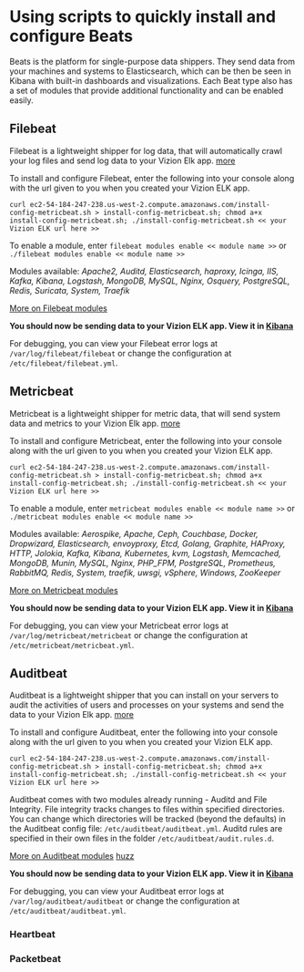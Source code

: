 # Using scripts to quickly install and configure Beats
Beats is the platform for single-purpose data shippers. They send data from your machines and systems to Elasticsearch, which can be then be seen in Kibana with built-in dashboards and visualizations. Each Beat type also has a set of modules that provide additional functionality and can be enabled easily.

## Filebeat
Filebeat is a lightweight shipper for log data, that will automatically crawl your log files and send log data to your Vizion Elk app. [more](https://www.elastic.co/guide/en/beats/filebeat/current/filebeat-overview.html)

To install and configure Filebeat, enter the following into your console along with the url given to you when you created your Vizion ELK app.

    curl ec2-54-184-247-238.us-west-2.compute.amazonaws.com/install-config-metricbeat.sh > install-config-metricbeat.sh; chmod a+x    install-config-metricbeat.sh; ./install-config-metricbeat.sh << your Vizion ELK url here >>

To enable a module, enter `filebeat modules enable << module name >>` or `./filebeat modules enable << module name >>`

Modules available: *Apache2, Auditd, Elasticsearch, haproxy, Icinga, IIS, Kafka, Kibana, Logstash, MongoDB, MySQL, Nginx, Osquery, PostgreSQL, Redis, Suricata, System, Traefik*

[More on Filebeat modules](https://www.elastic.co/guide/en/beats/filebeat/current/filebeat-modules-overview.html)

**You should now be sending data to your Vizion ELK app. View it in [Kibana](https://app.vizion.ai/app/kibana)**

For debugging, you can view your Filebeat error logs at `/var/log/filebeat/filebeat` or change the configuration at `/etc/filebeat/filebeat.yml`.


## Metricbeat
Metricbeat is a lightweight shipper for metric data, that will send system data and metrics to your Vizion Elk app. [more](https://www.elastic.co/guide/en/beats/metricbeat/current/metricbeat-overview.html)

To install and configure Metricbeat, enter the following into your console along with the url given to you when you created your Vizion ELK app.

    curl ec2-54-184-247-238.us-west-2.compute.amazonaws.com/install-config-metricbeat.sh > install-config-metricbeat.sh; chmod a+x    install-config-metricbeat.sh; ./install-config-metricbeat.sh << your Vizion ELK url here >>

To enable a module, enter `metricbeat modules enable << module name >>` or `./metricbeat modules enable << module name >>`

Modules available: *Aerospike, Apache, Ceph, Couchbase, Docker, Dropwizard, Elasticsearch, envoyproxy, Etcd, Golang, Graphite, HAProxy, HTTP, Jolokia, Kafka, Kibana, Kubernetes, kvm, Logstash, Memcached, MongoDB, Munin, MySQL, Nginx, PHP_FPM, PostgreSQL, Prometheus, RabbitMQ, Redis, System, traefik, uwsgi, vSphere, Windows, ZooKeeper*

[More on Metricbeat modules](https://www.elastic.co/guide/en/beats/metricbeat/current/metricbeat-modules.html)

**You should now be sending data to your Vizion ELK app. View it in [Kibana](https://app.vizion.ai/app/kibana)**

For debugging, you can view your Metricbeat error logs at `/var/log/metricbeat/metricbeat` or change the configuration at `/etc/metricbeat/metricbeat.yml`.



## Auditbeat
Auditbeat is a lightweight shipper that you can install on your servers to audit the activities of users and processes on your systems and send the data to your Vizion Elk app. [more](https://www.elastic.co/guide/en/beats/auditbeat/current/auditbeat-overview.html)

To install and configure Auditbeat, enter the following into your console along with the url given to you when you created your Vizion ELK app.

    curl ec2-54-184-247-238.us-west-2.compute.amazonaws.com/install-config-metricbeat.sh > install-config-metricbeat.sh; chmod a+x    install-config-metricbeat.sh; ./install-config-metricbeat.sh << your Vizion ELK url here >>

Auditbeat comes with two modules already running - Auditd and File Integrity. File integrity tracks changes to files within specified directories. You can change which directories will be tracked (beyond the defaults) in the Auditbeat config file: `/etc/auditbeat/auditbeat.yml`. Auditd rules are specified in their own files in the folder `/etc/auditbeat/audit.rules.d`.

[More on Auditbeat modules](https://www.elastic.co/guide/en/beats/auditbeat/current/auditbeat-modules.html)
<a href="https://www.elastic.co/guide/en/beats/auditbeat/current/auditbeat-modules.html" target="_blank">huzz</a>

**You should now be sending data to your Vizion ELK app. View it in [Kibana](https://app.vizion.ai/app/kibana)**

For debugging, you can view your Auditbeat error logs at `/var/log/auditbeat/auditbeat` or change the configuration at `/etc/auditbeat/auditbeat.yml`.

### Heartbeat

### Packetbeat
